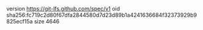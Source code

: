 version https://git-lfs.github.com/spec/v1
oid sha256:fc719c2d80f67dfa2844580d7d23d89b1a4241636684f32373929b9825ecf15a
size 4646
